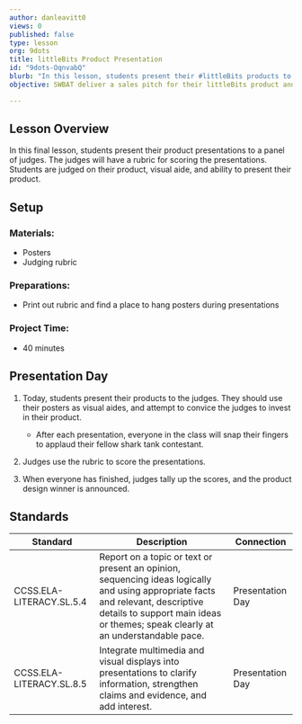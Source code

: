 ```yaml
---
author: danleavitt0
views: 0
published: false
type: lesson
org: 9dots
title: littleBits Product Presentation
id: "9dots-OqnvabQ"
blurb: "In this lesson, students present their #littleBits products to a panel of judges using their notes and visual aide #CCSS-ELA-LITERACY-SL-5-4"
objective: SWBAT deliver a sales pitch for their littleBits product and effectively use visual aides during their presentation.

---
```


## Lesson Overview
In this final lesson, students present their product presentations to a panel of judges. The judges will have a rubric for scoring the presentations. Students are judged on their product, visual aide, and ability to present their product.

## Setup

### Materials:

- Posters
- Judging rubric

### Preparations:

- Print out rubric and find a place to hang posters during presentations

### Project Time:

- 40 minutes

## Presentation Day

1. Today, students present their products to the judges. They should use their posters as visual aides, and attempt to convice the judges to invest in their product. 
	- After each presentation, everyone in the class will snap their fingers to applaud their fellow shark tank contestant. 
 
2. Judges use the rubric to score the presentations.
    
3. When everyone has finished, judges tally up the scores, and the product design winner is announced.

## Standards

Standard | Description | Connection
---------|-------------| -------
CCSS.ELA-LITERACY.SL.5.4 | Report on a topic or text or present an opinion, sequencing ideas logically and using appropriate facts and relevant, descriptive details to support main ideas or themes; speak clearly at an understandable pace. | Presentation Day
CCSS.ELA-LITERACY.SL.8.5 | Integrate multimedia and visual displays into presentations to clarify information, strengthen claims and evidence, and add interest. | Presentation Day
